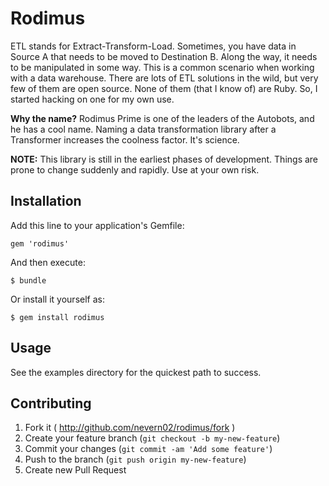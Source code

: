 # Rodimus

ETL stands for Extract-Transform-Load. Sometimes, you have data in Source A
that needs to be moved to Destination B.  Along the way, it needs to be
manipulated in some way.  This is a common scenario when working with a data
warehouse.  There are lots of ETL solutions in the wild, but very few of them
are open source.  None of them (that I know of) are Ruby.  So, I started
hacking on one for my own use.

__Why the name?__ Rodimus Prime is one of the leaders of the Autobots, and he
has a cool name.  Naming a data transformation library after a Transformer
increases the coolness factor.  It's science.

__NOTE:__ This library is still in the earliest phases of development.  Things
are prone to change suddenly and rapidly.  Use at your own risk.

## Installation

Add this line to your application's Gemfile:

    gem 'rodimus'

And then execute:

    $ bundle

Or install it yourself as:

    $ gem install rodimus

## Usage

See the examples directory for the quickest path to success.

## Contributing

1. Fork it ( http://github.com/nevern02/rodimus/fork )
2. Create your feature branch (`git checkout -b my-new-feature`)
3. Commit your changes (`git commit -am 'Add some feature'`)
4. Push to the branch (`git push origin my-new-feature`)
5. Create new Pull Request
